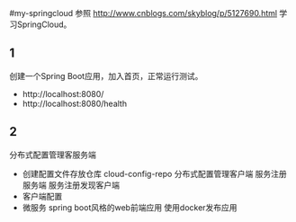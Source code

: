 #my-springcloud
参照 http://www.cnblogs.com/skyblog/p/5127690.html 学习SpringCloud。

##  1
创建一个Spring Boot应用，加入首页，正常运行测试。

* http://localhost:8080/
* http://localhost:8080/health

##  2
分布式配置管理客服务端
* 创建配置文件存放仓库 cloud-config-repo
分布式配置管理客户端
服务注册服务端
服务注册发现客户端
* 客户端配置
* 微服务
spring boot风格的web前端应用
使用docker发布应用
